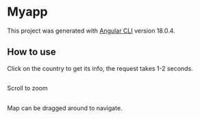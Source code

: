 # Myapp

This project was generated with [Angular CLI](https://github.com/angular/angular-cli) version 18.0.4.

## How to use

Click on the country to get its info, the request takes 1-2 seconds.
##
Scroll to zoom
##
Map can be dragged around to navigate.
